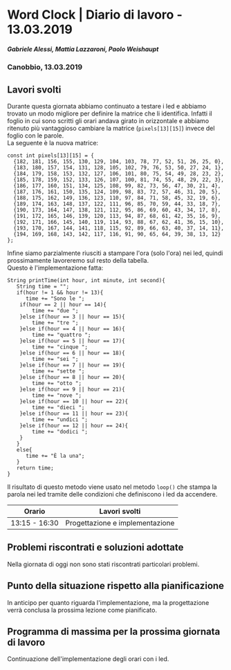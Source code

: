 # Word Clock | Diario di lavoro - 13.03.2019
##### Gabriele Alessi, Mattia Lazzaroni, Paolo Weishaupt
### Canobbio, 13.03.2019

## Lavori svolti
Durante questa giornata abbiamo continuato a testare i led e abbiamo trovato un modo migliore per definire la matrice che li identifica. Infatti il foglio in cui sono scritti gli orari andava girato in orizzontale e abbiamo ritenuto più vantaggioso cambiare la matrice (`pixels[13][15]`) invece del foglio con le parole.  
La seguente è la nuova matrice:
```arduino
const int pixels[13][15] = {
  {182, 181, 156, 155, 130, 129, 104, 103, 78, 77, 52, 51, 26, 25, 0},
  {183, 180, 157, 154, 131, 128, 105, 102, 79, 76, 53, 50, 27, 24, 1},
  {184, 179, 158, 153, 132, 127, 106, 101, 80, 75, 54, 49, 28, 23, 2},
  {185, 178, 159, 152, 133, 126, 107, 100, 81, 74, 55, 48, 29, 22, 3},
  {186, 177, 160, 151, 134, 125, 108, 99, 82, 73, 56, 47, 30, 21, 4},
  {187, 176, 161, 150, 135, 124, 109, 98, 83, 72, 57, 46, 31, 20, 5},
  {188, 175, 162, 149, 136, 123, 110, 97, 84, 71, 58, 45, 32, 19, 6},
  {189, 174, 163, 148, 137, 122, 111, 96, 85, 70, 59, 44, 33, 18, 7},
  {190, 173, 164, 147, 138, 121, 112, 95, 86, 69, 60, 43, 34, 17, 8},
  {191, 172, 165, 146, 139, 120, 113, 94, 87, 68, 61, 42, 35, 16, 9},
  {192, 171, 166, 145, 140, 119, 114, 93, 88, 67, 62, 41, 36, 15, 10},
  {193, 170, 167, 144, 141, 118, 115, 92, 89, 66, 63, 40, 37, 14, 11},
  {194, 169, 168, 143, 142, 117, 116, 91, 90, 65, 64, 39, 38, 13, 12}
};
```
Infine siamo parzialmente riusciti a stampare l'ora (solo l'ora) nei led, quindi prossimamente lavoreremo sul resto della tabella.  
Questo è l'implementazione fatta:
```arduino
String printTime(int hour, int minute, int second){
   String time = "";
   if(hour != 1 && hour != 13){
      time += "Sono le ";
    if(hour == 2 || hour == 14){
        time += "due ";
    }else if(hour == 3 || hour == 15){
        time += "tre ";
    }else if(hour == 4 || hour == 16){
        time += "quattro ";
    }else if(hour == 5 || hour == 17){
        time += "cinque ";
    }else if(hour == 6 || hour == 18){
        time += "sei ";
    }else if(hour == 7 || hour == 19){
        time += "sette ";
    }else if(hour == 8 || hour == 20){
        time += "otto ";
    }else if(hour == 9 || hour == 21){
        time += "nove ";
    }else if(hour == 10 || hour == 22){
        time += "dieci ";
    }else if(hour == 11 || hour == 23){
        time += "undici ";
    }else if(hour == 12 || hour == 24){
        time += "dodici ";
    }
   }
   else{
      time += "È la una";
   }
   return time;
}
```
Il risultato di questo metodo viene usato nel metodo `loop()` che stampa la parola nei led tramite delle condizioni che definiscono i led da accendere.

| Orario | Lavori svolti |
| - | - |
|13:15 - 16:30 | Progettazione e implementazione |

##  Problemi riscontrati e soluzioni adottate
Nella giornata di oggi non sono stati riscontrati particolari problemi.
##  Punto della situazione rispetto alla pianificazione
In anticipo per quanto riguarda l'implementazione, ma la progettazione verrà conclusa la prossima lezione come pianificato.
## Programma di massima per la prossima giornata di lavoro
Continuazione dell'implementazione degli orari con i led.